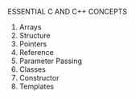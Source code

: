 ESSENTIAL C AND C++ CONCEPTS
1. Arrays
2. Structure
3. Pointers
4. Reference
5. Parameter Passing
6. Classes
7. Constructor
8. Templates